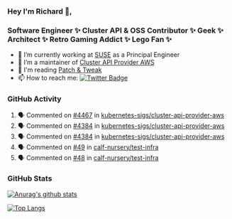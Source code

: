 ### Hey I'm Richard 👋, 

<h3 align="left">Software Engineer ✨ Cluster API & OSS Contributor ✨ Geek ✨ Architect ✨ Retro Gaming Addict ✨ Lego Fan ✨</h3>

- 🔭 I’m currently working at [SUSE](https://www.suse.com/) as a Principal Engineer
- 👯 I’m a maintainer of [Cluster API Provider AWS](https://github.com/kubernetes-sigs/cluster-api-provider-aws)
- 💬 I'm reading [Patch & Tweak](https://bjooks.com/products/patch-tweak-exploring-modular-synthesis)
- 📫 How to reach me: [![Twitter Badge](https://img.shields.io/badge/-@fruit_case-00acee?style=flat&logo=Twitter&logoColor=white)](https://twitter.com/intent/follow?screen_name=fruit_case "Follow on Twitter")

### GitHub Activity 

<!--START_SECTION:activity-->
1. 🗣 Commented on [#4467](https://github.com/kubernetes-sigs/cluster-api-provider-aws/pull/4467#issuecomment-1700333562) in [kubernetes-sigs/cluster-api-provider-aws](https://github.com/kubernetes-sigs/cluster-api-provider-aws)
2. 🗣 Commented on [#4384](https://github.com/kubernetes-sigs/cluster-api-provider-aws/pull/4384#issuecomment-1700331611) in [kubernetes-sigs/cluster-api-provider-aws](https://github.com/kubernetes-sigs/cluster-api-provider-aws)
3. 🗣 Commented on [#4384](https://github.com/kubernetes-sigs/cluster-api-provider-aws/pull/4384#issuecomment-1700331422) in [kubernetes-sigs/cluster-api-provider-aws](https://github.com/kubernetes-sigs/cluster-api-provider-aws)
4. 🗣 Commented on [#49](https://github.com/calf-nursery/test-infra/pull/49#issuecomment-1700330061) in [calf-nursery/test-infra](https://github.com/calf-nursery/test-infra)
5. 🗣 Commented on [#48](https://github.com/calf-nursery/test-infra/pull/48#issuecomment-1700328790) in [calf-nursery/test-infra](https://github.com/calf-nursery/test-infra)
<!--END_SECTION:activity-->

### GitHub Stats

[![Anurag's github stats](https://github-readme-stats.vercel.app/api?username=richardcase&count_private=true&show_icons=true)](https://github.com/anuraghazra/github-readme-stats)

[![Top Langs](https://github-readme-stats.vercel.app/api/top-langs/?username=richardcase&hide=html&layout=compact)](https://github.com/anuraghazra/github-readme-stats)
